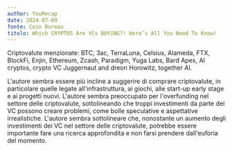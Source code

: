 ```yaml
---
author: YouRecap
date: 2024-07-09
fonte: Coin Bureau
titolo: Which CRYPTOS Are VCs BUYING?! Here’s All You Need To Know!
---
```


Criptovalute menzionate: BTC, 3ac, TerraLuna, Celsius, Alameda, FTX, BlockFi, Enjin, Ethereum, Zcash, Paradigm, Yuga Labs, Bard Apes, AI cryptos, crypto VC Juggernaut and dreon Horowitz, together AI.

L'autore sembra essere più incline a suggerire di comprare criptovalute, in particolare quelle legate all'infrastruttura, ai giochi, alle start-up early stage e ai progetti nuovi. L'autore sembra preoccupato per l'overfunding nel settore delle criptovalute, sottolineando che troppi investimenti da parte dei VC possono creare problemi, come bolle speculative e aspettative irrealistiche. L'autore sembra sottolineare che, nonostante un aumento degli investimenti dei VC nel settore delle criptovalute, potrebbe essere importante fare una ricerca approfondita e non farsi prendere dall'euforia del momento.
